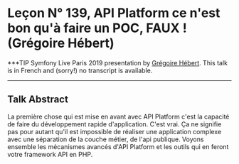 # Leçon N° 139, API Platform ce n'est bon qu'à faire un POC, FAUX ! (Grégoire Hébert)

***TIP
Symfony Live Paris 2019 presentation by [Grégoire Hébert](https://connect.symfony.com/api/alternates/1f727629-3384-49f7-bac6-125ab4d817b0).
This talk is in French and (sorry!) no transcript is available.
***

## Talk Abstract

La première chose qui est mise en avant avec API Platform c'est la capacité de faire du développement rapide d'application. C'est vrai.
Ça ne signifie pas pour autant qu'il est impossible de réaliser une application complexe avec une séparation de la couche métier, de l'api publique.
Voyons ensemble les mécanismes avancés d'API Platform et les outils qui en feront votre framework API en PHP.


